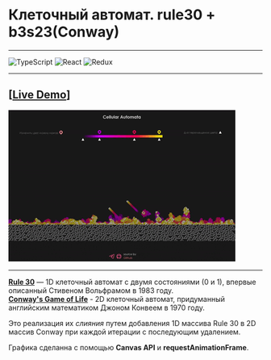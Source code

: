 # Клеточный автомат. rule30 + b3s23(Conway)

---

![TypeScript](https://img.shields.io/badge/typescript-%23007ACC.svg?style=for-the-badge&logo=typescript&logoColor=white)
![React](https://img.shields.io/badge/react-%2320232a.svg?style=for-the-badge&logo=react&logoColor=%2361DAFB)
![Redux](https://img.shields.io/badge/redux-%23593d88.svg?style=for-the-badge&logo=redux&logoColor=white)

---

## [<a href="https://knyazev13ivan.github.io/cellular-automata-rule30/">**Live Demo**</a>]

![Live Demo](./public/cellular-example.gif)

---

<p>
<a href="https://ru.wikipedia.org/wiki/%D0%9F%D1%80%D0%B0%D0%B2%D0%B8%D0%BB%D0%BE_30"><strong>Rule 30</strong></a> — 1D клеточный автомат с двумя состояниями (0 и 1), впервые описанный Стивеном Вольфрамом в 1983 году. <br />
<a href="https://ru.wikipedia.org/wiki/%D0%98%D0%B3%D1%80%D0%B0_%C2%AB%D0%96%D0%B8%D0%B7%D0%BD%D1%8C%C2%BB"><strong>Conway's Game of Life</strong></a> - 2D клеточный автомат, придуманный английским математиком Джоном Конвеем в 1970 году.
</p>
<p>
Это реализация их <em>слияния</em> путем добавления 1D массива Rule 30 в 2D массив Conway при каждой итерации с последующим удалением.
</p>
<p>
Графика сделанна с помощью <strong>Canvas API</strong> и <strong>requestAnimationFrame</strong>.
</p>
